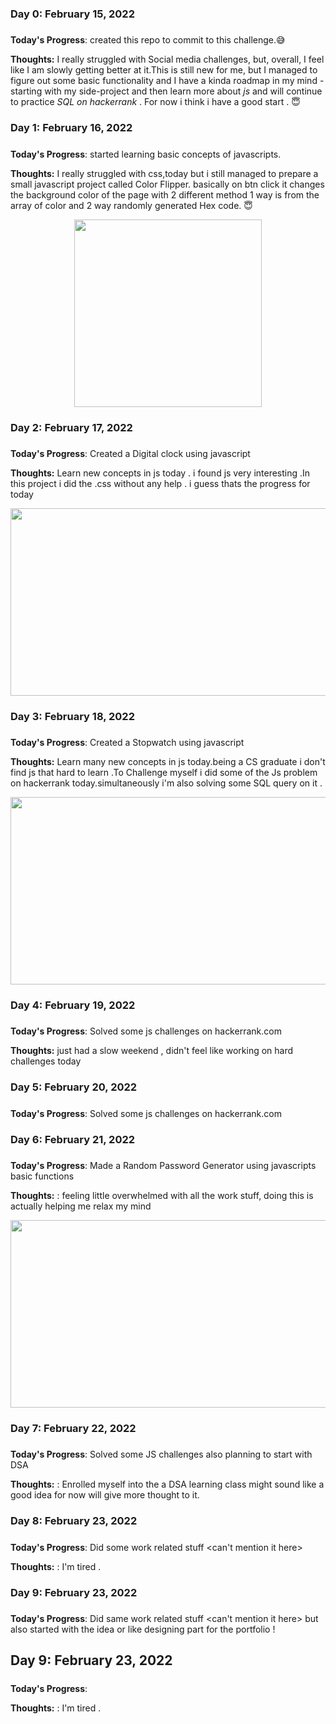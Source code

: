 ### Day 0: February 15, 2022 
##### 

**Today's Progress**: created this repo to commit to this challenge.:sweat_smile:

**Thoughts:** I really struggled with Social media challenges, but, overall, I feel like I am slowly getting better at it.This is still new for me, 
but I managed to figure out some basic functionality and I have a kinda roadmap in my mind - starting with my side-project and then learn more about 
*js* and will continue to practice *SQL on hackerrank* . For now i think i have a good start .	:innocent:

### Day 1: February 16, 2022 
##### 

**Today's Progress**: started learning basic concepts of javascripts.

**Thoughts:** I really struggled with css,today but i still managed to prepare a small javascript project called Color Flipper. basically on btn click it changes the background color of the page with 2 different method 1 way is from the array of color and 2 way randomly generated Hex code.	:innocent:
<p align="center">
<img src="https://user-images.githubusercontent.com/45056329/154337634-66562a24-84a7-4f2e-9dcb-8d52fc16398c.gif" width="300" height="300" align="center"/>
</p>

### Day 2: February 17, 2022 
##### 

**Today's Progress**: Created a Digital clock using javascript

**Thoughts:** Learn new concepts in js today . i found js very interesting .In this project i did the .css without any help . i guess thats the progress for today
<p align="center">
<img src="https://user-images.githubusercontent.com/45056329/154523539-392082af-dc68-48bc-a6c2-7ce743d9a51f.gif" width="600" height="300" align="center"/>
</p>

### Day 3: February 18, 2022 
##### 

**Today's Progress**: Created a Stopwatch using javascript

**Thoughts:** Learn many new concepts in js today.being a CS graduate i don't find js that hard to learn .To Challenge myself i did some of the Js problem on hackerrank today.simultaneously i'm also solving some SQL query on it .  
<p align="center">
<img src="https://user-images.githubusercontent.com/45056329/154705753-cbb8b066-afdf-41b6-8c62-eb0423636d58.gif" width="600" height="300" align="center"/>
</p>

### Day 4: February 19, 2022 
##### 

**Today's Progress**: Solved some js challenges on hackerrank.com

**Thoughts:** just had a slow weekend , didn't feel like working on hard challenges today 


### Day 5: February 20, 2022 
##### 

**Today's Progress**: Solved some js challenges on hackerrank.com


### Day 6: February 21, 2022 
##### 

**Today's Progress**: Made a Random Password Generator using javascripts basic functions

**Thoughts:** : feeling little overwhelmed with all the work stuff, doing this is actually helping me relax my mind 

<p align="center">
<img src="https://user-images.githubusercontent.com/45056329/154986336-8635a785-5275-45a9-8813-3b89f81744f8.gif" width="600" height="300" align="center"/>
</p>

### Day 7: February 22, 2022 
##### 

**Today's Progress**: Solved some JS challenges also planning to start with DSA 

**Thoughts:** : Enrolled myself into the a DSA learning class might sound like a good idea for now will give more thought to it.

### Day 8: February 23, 2022 
##### 

**Today's Progress**: Did some work related stuff <can't mention it here>

**Thoughts:** : I'm tired .

### Day 9: February 23, 2022 
##### 

**Today's Progress**: Did same work related stuff <can't mention it here> but also started with the idea or like designing part for the portfolio
!
## Day 9: February 23, 2022 

##### 

**Today's Progress**:


**Thoughts:** : I'm tired .
